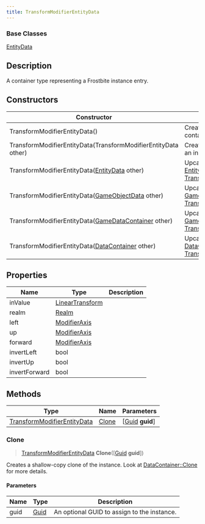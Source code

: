 ```yaml
---
title: TransformModifierEntityData
---
```

### Base Classes

[EntityData](/vext/ref/fb/entitydata/)

## Description

A container type representing a Frostbite instance entry.

## Constructors

| Constructor                                                                            | Description                                                                                                                                   |
| -------------------------------------------------------------------------------------- | --------------------------------------------------------------------------------------------------------------------------------------------- |
| TransformModifierEntityData()                                                          | Create a new instance of this container type.                                                                                                 |
| TransformModifierEntityData(TransformModifierEntityData other)                         | Create a reference copy of an instance of the same type.                                                                                      |
| TransformModifierEntityData([EntityData](/vext/ref/fb/entitydata/) other)                            | Upcast an instance of type [EntityData](/vext/ref/fb/entitydata/) to [TransformModifierEntityData](/vext/ref/fb/transformmodifierentitydata/).                            |
| TransformModifierEntityData([GameObjectData](/vext/ref/fb/gameobjectdata/) other)                    | Upcast an instance of type [GameObjectData](/vext/ref/fb/gameobjectdata/) to [TransformModifierEntityData](/vext/ref/fb/transformmodifierentitydata/).                    |
| TransformModifierEntityData([GameDataContainer](/vext/ref/fb/gamedatacontainer/) other)              | Upcast an instance of type [GameDataContainer](/vext/ref/fb/gamedatacontainer/) to [TransformModifierEntityData](/vext/ref/fb/transformmodifierentitydata/).              |
| TransformModifierEntityData([DataContainer](/vext/ref/shared/class/datacontainer) other) | Upcast an instance of type [DataContainer](/vext/ref/shared/class/datacontainer) to [TransformModifierEntityData](/vext/ref/fb/transformmodifierentitydata/). |

## Properties

| Name          | Type                                                    | Description |
| ------------- | ------------------------------------------------------- | ----------- |
| inValue       | [LinearTransform](/vext/ref/shared/class/lineartransform) |             |
| realm         | [Realm](/vext/ref/fb/realm/)                                          |             |
| left          | [ModifierAxis](/vext/ref/fb/modifieraxis/)                            |             |
| up            | [ModifierAxis](/vext/ref/fb/modifieraxis/)                            |             |
| forward       | [ModifierAxis](/vext/ref/fb/modifieraxis/)                            |             |
| invertLeft    | bool                                                    |             |
| invertUp      | bool                                                    |             |
| invertForward | bool                                                    |             |

## Methods

| Type                                                       | Name            | Parameters                                     |
| ---------------------------------------------------------- | --------------- | ---------------------------------------------- |
| [TransformModifierEntityData](/vext/ref/fb/transformmodifierentitydata/) | [Clone](#clone) | \[[Guid](/vext/ref/shared/class/guid) **guid**\] |

### Clone

> [TransformModifierEntityData](/vext/ref/fb/transformmodifierentitydata/) **Clone**(\[[Guid](/vext/ref/shared/class/guid) **guid**\])

Creates a shallow-copy clone of the instance. Look at [DataContainer::Clone](/vext/ref/shared/class/datacontainer#clone) for more details.

#### Parameters

| Name | Type         | Description                                 |
| ---- | ------------ | ------------------------------------------- |
| guid | [Guid](/vext/ref/shared/class/guid/) | An optional GUID to assign to the instance. |
